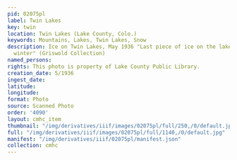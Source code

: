```yaml
---
pid: 02075pl
label: Twin Lakes
key: twin
location: Twin Lakes (Lake County, Colo.)
keywords: Mountains, Lakes, Twin Lakes, Snow
description: Ice on Twin Lakes, May 1936 "Last piece of ice on the lake cold - long
  winter" (Griswold Collection)
named_persons: 
rights: This photo is property of Lake County Public Library.
creation_date: 5/1936
ingest_date: 
latitude: 
longitude: 
format: Photo
source: Scanned Photo
order: '4090'
layout: cmhc_item
thumbnail: "/img/derivatives/iiif/images/02075pl/full/250,/0/default.jpg"
full: "/img/derivatives/iiif/images/02075pl/full/1140,/0/default.jpg"
manifest: "/img/derivatives/iiif/02075pl/manifest.json"
collection: cmhc
---
```

